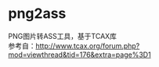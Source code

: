 # png2ass
PNG图片转ASS工具，基于TCAX库  
参考自：http://www.tcax.org/forum.php?mod=viewthread&tid=176&extra=page%3D1
